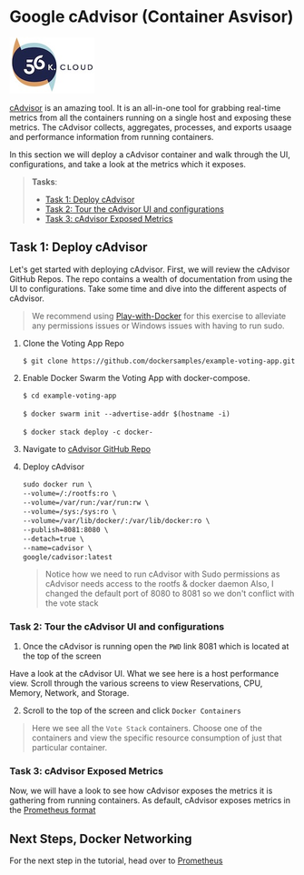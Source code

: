 # Google cAdvisor (Container Asvisor)

<img src="https://raw.githubusercontent.com/56kcloud/Training/master/img/56k.jpg" alt="cAdvisor Logo" width="150" height="99"> 

[cAdvisor](https://hub.docker.com/r/google/cadvisor/) is an amazing tool. It is an all-in-one tool for grabbing real-time metrics from all the containers running on a single host and exposing these metrics. The cAdvisor collects, aggregates, processes, and exports usaage and performance information from running containers.

In this section we will deploy a cAdvisor container and walk through the UI, configurations, and take a look at the metrics which it exposes.

> **Tasks**:
>
>
> * [Task 1: Deploy cAdvisor](#Task_1)
> * [Task 2: Tour the cAdvisor UI and configurations](#Task_2)
> * [Task 3: cAdvisor Exposed Metrics](#Task_3)

## <a name="Task_1"></a>Task 1: Deploy cAdvisor

Let's get started with deploying cAdvisor. First, we will review the cAdvisor GitHub Repos. The repo contains a wealth of documentation from using the UI to configurations. Take some time and dive into the different aspects of cAdvisor.

> We recommend using [Play-with-Docker](play-with-docker.com) for this exercise to alleviate any permissions issues or Windows issues with having to run sudo.


1. Clone the Voting App Repo

    ```
    $ git clone https://github.com/dockersamples/example-voting-app.git
    ```

1. Enable Docker Swarm the Voting App with docker-compose.

    ```
    $ cd example-voting-app

    $ docker swarm init --advertise-addr $(hostname -i)

    $ docker stack deploy -c docker-

3. Navigate to [cAdvisor GitHub Repo](https://github.com/google/cadvisor)


4. Deploy cAdvisor

    ```
    sudo docker run \
    --volume=/:/rootfs:ro \
    --volume=/var/run:/var/run:rw \
    --volume=/sys:/sys:ro \
    --volume=/var/lib/docker/:/var/lib/docker:ro \
    --publish=8081:8080 \
    --detach=true \
    --name=cadvisor \
    google/cadvisor:latest
    ```
    
    > Notice how we need to run cAdvisor with Sudo permissions as cAdvisor needs access to the rootfs & docker daemon
    > Also, I changed the default port of 8080 to 8081 so we don't conflict with the vote stack

### <a name="Task_2"></a>Task 2: Tour the cAdvisor UI and configurations

1. Once the cAdvisor is running open the `PWD` link 8081 which is located at the top of the screen

Have a look at the cAdvisor UI. What we see here is a host performance view. Scroll through the various screens to view Reservations, CPU, Memory, Network, and Storage.

2. Scroll to the top of the screen and click `Docker Containers`

> Here we see all the `Vote Stack` containers. Choose one of the containers and view the specific resource consumption of just that particular container.


### <a name="Task_3"></a>Task 3: cAdvisor Exposed Metrics

Now, we will have a look to see how cAdvisor exposes the metrics it is gathering from running containers. As default, cAdvisor exposes metrics in the [Prometheus format](https://prometheus.io/docs/instrumenting/writing_exporters/)

## Next Steps, Docker Networking
For the next step in the tutorial, head over to [Prometheus](./prometheus.md)
